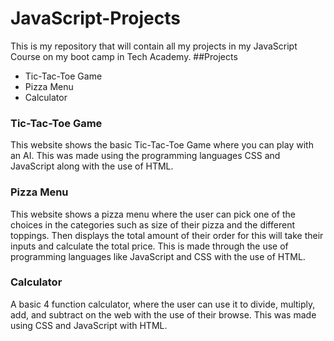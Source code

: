 # JavaScript-Projects
This is my repository that will contain all my projects in my JavaScript Course on my boot camp in Tech Academy.
##Projects
* Tic-Tac-Toe Game
* Pizza Menu
* Calculator
### Tic-Tac-Toe Game
This website shows the basic Tic-Tac-Toe Game where you can play with an AI. This was made using the programming languages CSS and JavaScript along with the use of HTML.
### Pizza Menu
This website shows a pizza menu where the user can pick one of the choices in the categories such as size of their pizza and the different toppings. Then displays the total amount of their order for this will take their inputs and calculate the total price. This is made through the use of programming languages like JavaScript and CSS with the use of HTML.
### Calculator
A basic 4 function calculator, where the user can use it to divide, multiply, add, and subtract on the web with the use of their browse. This was made using CSS and JavaScript with HTML.
